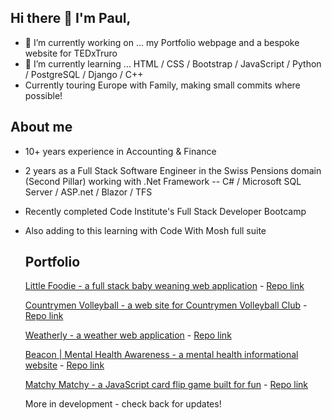 ## Hi there 👋 I'm Paul,
- 🔭 I’m currently working on ... my Portfolio webpage and a bespoke website for TEDxTruro
- 🌱 I’m currently learning ... HTML / CSS / Bootstrap / JavaScript / Python / PostgreSQL / Django / C++
- Currently touring Europe with Family, making small commits where possible!

## About me
- 10+ years experience in Accounting & Finance
- 2 years as a Full Stack Software Engineer in the Swiss Pensions domain (Second Pillar) working with .Net Framework -- C# / Microsoft SQL Server / ASP.net / Blazor / TFS
- Recently completed Code Institute's Full Stack Developer Bootcamp
- Also adding to this learning with Code With Mosh full suite

  ## Portfolio
  [Little Foodie - a full stack baby weaning web application](https://little-foodie-3451586f5ac7.herokuapp.com/) - [Repo link](https://github.com/KernowPabloUK/little-foodie)
  
  [Countrymen Volleyball - a web site for Countrymen Volleyball Club](https://countrymenvolleyball.co.uk/) - [Repo link](https://github.com/KernowPabloUK/countymen-volleyball-club)
  
  [Weatherly - a weather web application](https://kernowpablouk.github.io/Weatherly/) - [Repo link](https://github.com/KernowPabloUK/Weatherly)
  
  [Beacon | Mental Health Awareness - a mental health informational website](https://kernowpablouk.github.io/Beacon-Mental-Health-Awareness/) - [Repo link](https://github.com/KernowPabloUK/Beacon-Mental-Health-Awareness)
  
  [Matchy Matchy - a JavaScript card flip game built for fun](https://kernowpablouk.github.io/card-match-game/) - [Repo link](https://github.com/KernowPabloUK/card-match-game)

  More in development - check back for updates!

<!--
**KernowPabloUK/KernowPabloUK** is a ✨ _special_ ✨ repository because its `README.md` (this file) appears on your GitHub profile.
-->

